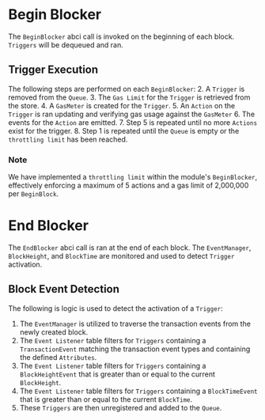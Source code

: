 <!--
order: 6
-->

# Begin Blocker
The `BeginBlocker` abci call is invoked on the beginning of each block. `Triggers` will be dequeued and ran.

## Trigger Execution
The following steps are performed on each `BeginBlocker`:
2. A `Trigger` is removed from the `Queue`.
3. The `Gas Limit` for the `Trigger` is retrieved from the store.
4. A `GasMeter` is created for the `Trigger`.
5. An `Action` on the `Trigger` is ran updating and verifying gas usage against the `GasMeter`
6. The events for the `Action` are emitted.
7. Step 5 is repeated until no more `Actions` exist for the trigger.
8. Step 1 is repeated until the `Queue` is empty or the `throttling limit` has been reached.

### Note
We have implemented a `throttling limit` within the module's `BeginBlocker`, effectively enforcing a maximum of 5 actions and a gas limit of 2,000,000 per `BeginBlock`.

# End Blocker
The `EndBlocker` abci call is ran at the end of each block. The `EventManager`, `BlockHeight`, and `BlockTime` are monitored and used to detect `Trigger` activation.

## Block Event Detection
The following is logic is used to detect the activation of a `Trigger`:
1. The `EventManager` is utilized to traverse the transaction events from the newly created block.
2. The `Event Listener` table filters for `Triggers` containing a `TransactionEvent` matching the transaction event types and containing the defined `Attributes`.
3. The `Event Listener` table filters for `Triggers` containing a `BlockHeightEvent` that is greater than or equal to the current `BlockHeight`.
4. The `Event Listener` table filters for `Triggers` containing a `BlockTimeEvent` that is greater than or equal to the current `BlockTime`.
5. These `Triggers` are then unregistered and added to the `Queue`.

